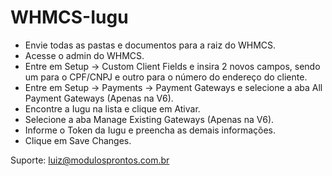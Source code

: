 # WHMCS-Iugu

- Envie todas as pastas e documentos para a raiz do WHMCS.
- Acesse o admin do WHMCS.
- Entre em Setup -> Custom Client Fields e insira 2 novos campos, sendo um para o CPF/CNPJ e outro para o número do endereço do cliente.
- Entre em Setup -> Payments -> Payment Gateways e selecione a aba All Payment Gateways (Apenas na V6).
- Encontre a Iugu na lista e clique em Ativar.
- Selecione a aba Manage Existing Gateways (Apenas na V6).
- Informe o Token da Iugu e preencha as demais informações.
- Clique em Save Changes.

Suporte: luiz@modulosprontos.com.br
